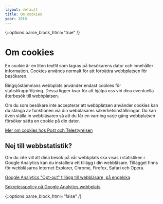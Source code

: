 ```yaml
---
layout: default
title: Om cookies
year: 2018
---
```


{::options parse_block_html="true" /}
<div class="glacier">

# Om cookies

En cookie är en liten textfil som lagras på besökarens dator och innehåller information. Cookies används normalt för att förbättra webbplatsen för besökaren.

Bingsjöstämmans webbplats använder endast cookies för statistikuppföljning. Dessa ligger kvar för att hjälpa oss vid dina eventuella återbesök till webbplatsen.

Om du som besökare inte accepterar att webbplatsen använder cookies kan du stänga av funktionen via din webbläsares säkerhetsinställningar. Du kan även ställa in webbläsaren så att du får en varning varje gång webbplatsen försöker sätta en cookie på din dator.

[Mer om cookies hos Post och Telestyrelsen](http://www.pts.se/sv/Bransch/Regler/Lagar/Lag-om-elektronisk-kommunikation/Cookies-kakor/)

## Nej till webbstatistik?

Om du inte vill att dina besök på vår webbplats ska visas i statistiken i Google Analytics kan du installera ett tillägg i din webbläsare. Tillägget finns för webbläsarna Internet Explorer, Chrome, Firefox, Safari och Opera.

​[Google Analytics "Opt-out" tillägg till webbläsare, på engelska](https://tools.google.com/dlpage/gaoptout)

[Sekretesspolicy på Google Analytics webbplats](http://www.google.se/policies/privacy/)


{::options parse_block_html="false" /}

</div>
